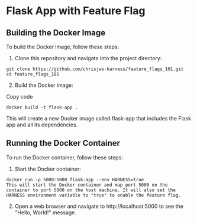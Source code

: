 # Flask App with Feature Flag

## Building the Docker Image
To build the Docker image, follow these steps:

1. Clone this repository and navigate into the project directory:

```
git clone https://github.com/chrisjws-harness/feature_flags_101.git
cd feature_flags_101
```

2. Build the Docker image:

Copy code
```
docker build -t flask-app .
```
This will create a new Docker image called flask-app that includes the Flask app and all its dependencies.

## Running the Docker Container
To run the Docker container, follow these steps:

1. Start the Docker container:

```
docker run -p 5000:5000 flask-app --env HARNESS=true
This will start the Docker container and map port 5000 on the container to port 5000 on the host machine. It will also set the HARNESS environment variable to "true" to enable the feature flag.
```

2. Open a web browser and navigate to http://localhost:5000 to see the "Hello, World!" message.

